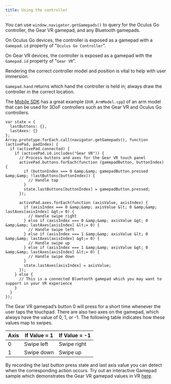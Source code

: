 ```yaml
---
title: Using the controller
---
```




You can use `window.navigator.getGamepads()` to query for the Oculus Go controller, the Gear VR gamepad, and any Bluetooth gamepads.

 On Oculus Go devices, the controller is exposed as a gamepad with a `Gamepad.id` property of "`Oculus Go Controller`".

On Gear VR devices, the controller is exposed as a gamepad with the `Gamepad.id` property of "`Gear VR`".

Rendering the correct controller model and position is vital to help with user immersion. 

`Gamepad.hand` returns which hand the controller is held in; always draw the controller in the correct location.

The [Mobile SDK](http://developer.prod.oculus.com/downloads/package/oculus-mobile-sdk/) has a great example (`OVR_ArmModel.cpp`) of an arm model that can be used for 3DoF controllers such as the Gear VR and Oculus Go controllers.

```
var state = {
  lastButtons: {},
  lastAxes: {}
};
Array.prototype.forEach.call(navigator.getGamepads(), function (activePad, padIndex) {
  if (activePad.connected) {
    if (activePad.id.includes("Gear VR")) {
      // Process buttons and axes for the Gear VR touch panel
      activePad.buttons.forEach(function (gamepadButton, buttonIndex) {
        if (buttonIndex === 0 &amp;&amp; gamepadButton.pressed &amp;&amp; !lastButtons[buttonIndex]) {
          // Handle tap
        }
        state.lastButtons[buttonIndex] = gamepadButton.pressed;
      });

      activePad.axes.forEach(function (axisValue, axisIndex) {
        if (axisIndex === 0 &amp;&amp; axisValue &lt; 0 &amp;&amp; lastAxes[axisIndex] &gt;= 0) {
          // Handle swipe right
        } else if (axisIndex === 0 &amp;&amp; axisValue &gt; 0 &amp;&amp; lastAxes[axisIndex] &lt;= 0) {
          // Handle swipe left
        } else if (axisIndex === 1 &amp;&amp; axisValue &lt; 0 &amp;&amp; lastAxes[axisIndex] &gt;= 0) {
          // Handle swipe up
        } else if (axisIndex === 1 &amp;&amp; axisValue &gt; 0 &amp;&amp; lastAxes[axisIndex] &lt;= 0) {
          // Handle swipe down
        }
        state.lastAxes[axisIndex] = axisValue;
      });
    } else {
      // This is a connected Bluetooth gamepad which you may want to support in your VR experience
    }
  }
});
```

The Gear VR gamepad’s button 0 will press for a short time whenever the user taps the touchpad. There are also two axes on the gamepad, which always have the value of 0, 1, or -1. The following table indicates how these values map to swipes.

| Axis | If Value = 1 | If Value = -1 |
|------|--------------|---------------|
|  0  |  Swipe left  |  Swipe right  |
|  1  |  Swipe down  |   Swipe up   |

By recording the last button press state and last axis value you can detect when the corresponding action occurs. Try out an interactive Gamepad sample which demonstrates the Gear VR gamepad values in VR [here](https://s3.amazonaws.com/static.oculus.com/carmel/WebVRSamples/Gamepad/index.html).
